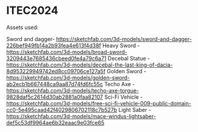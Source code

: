 # ITEC2024

Assets used:

Sword and dagger- https://sketchfab.com/3d-models/sword-and-dagger-226bef949fb14a2b93fea4e613f4d38f
Heavy Sword - https://sketchfab.com/3d-models/broad-sword-3209443e7685436cbeed0fe4a79c6a71
Decebal Statue - https://sketchfab.com/3d-models/decebal-the-last-king-of-dacia-8d953229949742ed8cc09706ce127a5f
Golden Sword - https://sketchfab.com/3d-models/golden-sword-ab2ecb1b667448ca9aa87d74fd6fc55c
Techo Axe - https://sketchfab.com/3d-models/techo-axe-torgue-9828daf5c2614d30ab2881a0faa82107
Sci-Fi Vehicle - https://sketchfab.com/3d-models/free-sci-fi-vehicle-009-public-domain-cc0-5e495caad42f4029806702118c7b527b
Light Saber - https://sketchfab.com/3d-models/mace-windus-lightsaber-def5c53df9964ae6b32eaac9e03fce65
